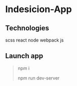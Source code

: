 # Indesicion-App
## Technologies
scss
react
node
webpack
js
## Launch app
> npm i
> 
> npm run dev-server
